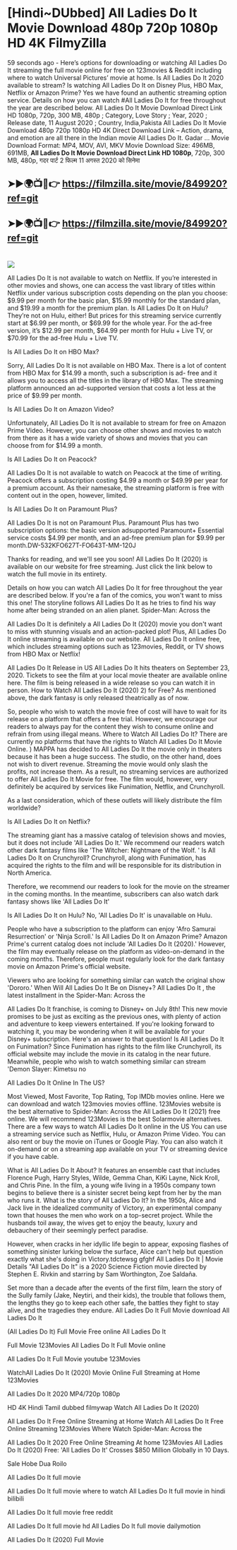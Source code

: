 # [Hindi~DUbbed] All Ladies Do It Movie Download 480p 720p 1080p HD 4K FilmyZilla


59 seconds ago - Here’s options for downloading or watching All Ladies Do It streaming the full movie online for free on 123movies & Reddit including where to watch Universal Pictures’ movie at home. Is All Ladies Do It 2020 available to stream? Is watching All Ladies Do It on Disney Plus, HBO Max, Netflix or Amazon Prime? Yes we have found an authentic streaming option service. Details on how you can watch #All Ladies Do It for free throughout the year are described below. All Ladies Do It Movie Download Direct Link HD 1080p, 720p, 300 MB, 480p ; Category, Love Story ; Year, 2020 ; Release date, 11 August 2020 ; Country, India,Pakista All Ladies Do It Movie Download 480p 720p 1080p HD 4K Direct Download Link – Action, drama, and emotion are all there in the Indian movie All Ladies Do It. Gadar ...
Movie Download Format: MP4, MOV, AVI, MKV
Movie Download Size: 496MB, 691MB, **All Ladies Do It Movie Download Direct Link HD 1080p**, 720p, 300 MB, 480p, गदर पार्ट 2 फिल्म 11 अगस्त 2020 को सिनेमा

## ➤►🌍📺📱👉   https://filmzilla.site/movie/849920?ref=git

## ➤►🌍📺📱👉   https://filmzilla.site/movie/849920?ref=git

#

<img src="https://image.tmdb.org/t/p/w780//rZ6g9wnX5vM14eN2diyB50BvKkK.jpg" />

All Ladies Do It is not available to watch on Netflix. If you’re interested in other movies and shows, one can access the vast library of titles within Netflix under various subscription costs depending on the plan you choose: $9.99 per month for the basic plan, $15.99 monthly for the standard plan, and $19.99 a month for the premium plan. Is All Ladies Do It on Hulu? They’re not on Hulu, either! But prices for this streaming service currently start at $6.99 per month, or $69.99 for the whole year. For the ad-free version, it’s $12.99 per month, $64.99 per month for Hulu + Live TV, or $70.99 for the ad-free Hulu + Live TV.

Is All Ladies Do It on HBO Max?

Sorry, All Ladies Do It is not available on HBO Max. There is a lot of content from HBO Max for $14.99 a month, such a subscription is ad- free and it allows you to access all the titles in the library of HBO Max. The streaming platform announced an ad-supported version that costs a lot less at the price of $9.99 per month.

Is All Ladies Do It on Amazon Video?

Unfortunately, All Ladies Do It is not available to stream for free on Amazon Prime Video. However, you can choose other shows and movies to watch from there as it has a wide variety of shows and movies that you can choose from for $14.99 a month.

Is All Ladies Do It on Peacock?

All Ladies Do It is not available to watch on Peacock at the time of writing. Peacock offers a subscription costing $4.99 a month or $49.99 per year for a premium account. As their namesake, the streaming platform is free with content out in the open, however, limited.

Is All Ladies Do It on Paramount Plus?

All Ladies Do It is not on Paramount Plus. Paramount Plus has two subscription options: the basic version adsupported Paramount+ Essential service costs $4.99 per month, and an ad-free premium plan for $9.99 per month.DW-532KFO627T-FO643T-MM-120J

Thanks for reading, and we'll see you soon! All Ladies Do It (2020) is available on our website for free streaming. Just click the link below to watch the full movie in its entirety.

Details on how you can watch All Ladies Do It for free throughout the year are described below. If you're a fan of the comics, you won't want to miss this one! The storyline follows All Ladies Do It as he tries to find his way home after being stranded on an alien planet. Spider-Man: Across the

All Ladies Do It is definitely a All Ladies Do It (2020) movie you don't want to miss with stunning visuals and an action-packed plot! Plus, All Ladies Do It online streaming is available on our website. All Ladies Do It online free, which includes streaming options such as 123movies, Reddit, or TV shows from HBO Max or Netflix!

All Ladies Do It Release in US All Ladies Do It hits theaters on September 23, 2020. Tickets to see the film at your local movie theater are available online here. The film is being released in a wide release so you can watch it in person. How to Watch All Ladies Do It (2020) 2) for Free? As mentioned above, the dark fantasy is only released theatrically as of now.

So, people who wish to watch the movie free of cost will have to wait for its release on a platform that offers a free trial. However, we encourage our readers to always pay for the content they wish to consume online and refrain from using illegal means. Where to Watch All Ladies Do It? There are currently no platforms that have the rights to Watch All Ladies Do It Movie Online. ) MAPPA has decided to All Ladies Do It the movie only in theaters because it has been a huge success. The studio, on the other hand, does not wish to divert revenue. Streaming the movie would only slash the profits, not increase them. As a result, no streaming services are authorized to offer All Ladies Do It Movie for free. The film would, however, very definitely be acquired by services like Funimation, Netflix, and Crunchyroll.

As a last consideration, which of these outlets will likely distribute the film worldwide?

Is All Ladies Do It on Netflix?

The streaming giant has a massive catalog of television shows and movies, but it does not include 'All Ladies Do It.' We recommend our readers watch other dark fantasy films like 'The Witcher: Nightmare of the Wolf. ' Is All Ladies Do It on Crunchyroll? Crunchyroll, along with Funimation, has acquired the rights to the film and will be responsible for its distribution in North America.

Therefore, we recommend our readers to look for the movie on the streamer in the coming months. In the meantime, subscribers can also watch dark fantasy shows like 'All Ladies Do It'

Is All Ladies Do It on Hulu? No, 'All Ladies Do It' is unavailable on Hulu.

People who have a subscription to the platform can enjoy 'Afro Samurai Resurrection' or 'Ninja Scroll.' Is All Ladies Do It on Amazon Prime? Amazon Prime's current catalog does not include 'All Ladies Do It (2020).' However, the film may eventually release on the platform as video-on-demand in the coming months. Therefore, people must regularly look for the dark fantasy movie on Amazon Prime's official website.

Viewers who are looking for something similar can watch the original show 'Dororo.' When Will All Ladies Do It Be on Disney+? All Ladies Do It , the latest installment in the Spider-Man: Across the

All Ladies Do It franchise, is coming to Disney+ on July 8th! This new movie promises to be just as exciting as the previous ones, with plenty of action and adventure to keep viewers entertained. If you're looking forward to watching it, you may be wondering when it will be available for your Disney+ subscription. Here's an answer to that question! Is All Ladies Do It on Funimation? Since Funimation has rights to the film like Crunchyroll, its official website may include the movie in its catalog in the near future. Meanwhile, people who wish to watch something similar can stream 'Demon Slayer: Kimetsu no

All Ladies Do It Online In The US?

Most Viewed, Most Favorite, Top Rating, Top IMDb movies online. Here we can download and watch 123movies movies offline. 123Movies website is the best alternative to Spider-Man: Across the All Ladies Do It (2021) free online. We will recommend 123Movies is the best Solarmovie alternatives. There are a few ways to watch All Ladies Do It online in the US You can use a streaming service such as Netflix, Hulu, or Amazon Prime Video. You can also rent or buy the movie on iTunes or Google Play. You can also watch it on-demand or on a streaming app available on your TV or streaming device if you have cable.

What is All Ladies Do It About? It features an ensemble cast that includes Florence Pugh, Harry Styles, Wilde, Gemma Chan, KiKi Layne, Nick Kroll, and Chris Pine. In the film, a young wife living in a 1950s company town begins to believe there is a sinister secret being kept from her by the man who runs it. What is the story of All Ladies Do It? In the 1950s, Alice and Jack live in the idealized community of Victory, an experimental company town that houses the men who work on a top-secret project. While the husbands toil away, the wives get to enjoy the beauty, luxury and debauchery of their seemingly perfect paradise.

However, when cracks in her idyllic life begin to appear, exposing flashes of something sinister lurking below the surface, Alice can't help but question exactly what she's doing in Victory.tdctewsg gfghf All Ladies Do It | Movie Details "All Ladies Do It" is a 2020 Science Fiction movie directed by Stephen E. Rivkin and starring by Sam Worthington, Zoe Saldaña.

Set more than a decade after the events of the first film, learn the story of the Sully family (Jake, Neytiri, and their kids), the trouble that follows them, the lengths they go to keep each other safe, the battles they fight to stay alive, and the tragedies they endure. All Ladies Do It Full Movie download All Ladies Do It

(All Ladies Do It) Full Movie Free online All Ladies Do It

Full Movie 123Movies All Ladies Do It Full Movie online

All Ladies Do It Full Movie youtube 123Movies

WatchAll Ladies Do It (2020) Movie Online Full Streaming at Home 123Movies

All Ladies Do It 2020 MP4/720p 1080p

HD 4K Hindi Tamil dubbed filmywap Watch All Ladies Do It (2020)

All Ladies Do It Free Online Streaming at Home Watch All Ladies Do It Free Online Streaming 123Movies Where Watch Spider-Man: Across the

All Ladies Do It 2020 Free Online Streaming At home 123Movies All Ladies Do It (2020) Free: 'All Ladies Do It' Crosses $850 Million Globally in 10 Days.

Sale Hobe Dua Roilo

All Ladies Do It full movie

All Ladies Do It full movie where to watch All Ladies Do It full movie in hindi bilibili

All Ladies Do It full movie free reddit

All Ladies Do It full movie hd All Ladies Do It full movie dailymotion

All Ladies Do It (2020) Full Movie